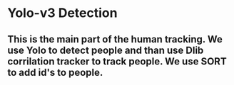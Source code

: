 # Yolo-v3 Detection
## This is the main part of the human tracking. We use Yolo to detect people and than use Dlib corrilation tracker to track people. We use SORT to add id's to people. 
